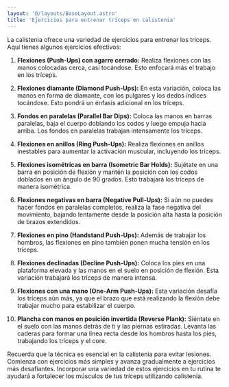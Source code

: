 ```yaml
---
layout: '@/layouts/BaseLayout.astro'
title: 'Ejercicios para entrenar tríceps en calistenia'
---
```


La calistenia ofrece una variedad de ejercicios para entrenar los tríceps. Aquí tienes algunos ejercicios efectivos:

1. **Flexiones (Push-Ups) con agarre cerrado:** Realiza flexiones con las manos colocadas cerca, casi tocándose. Esto enfocará más el trabajo en los tríceps.

2. **Flexiones diamante (Diamond Push-Ups):** En esta variación, coloca las manos en forma de diamante, con los pulgares y los dedos índices tocándose. Esto pondrá un énfasis adicional en los tríceps.

3. **Fondos en paralelas (Parallel Bar Dips):** Coloca las manos en barras paralelas, baja el cuerpo doblando los codos y luego empuja hacia arriba. Los fondos en paralelas trabajan intensamente los tríceps.

4. **Flexiones en anillos (Ring Push-Ups):** Realiza flexiones en anillos inestables para aumentar la activación muscular, incluyendo los tríceps.

5. **Flexiones isométricas en barra (Isometric Bar Holds):** Sujétate en una barra en posición de flexión y mantén la posición con los codos doblados en un ángulo de 90 grados. Esto trabajará los tríceps de manera isométrica.

6. **Flexiones negativas en barra (Negative Pull-Ups):** Si aún no puedes hacer fondos en paralelas completos, realiza la fase negativa del movimiento, bajando lentamente desde la posición alta hasta la posición de brazos extendidos.

7. **Flexiones en pino (Handstand Push-Ups):** Además de trabajar los hombros, las flexiones en pino también ponen mucha tensión en los tríceps.

8. **Flexiones declinadas (Decline Push-Ups):** Coloca los pies en una plataforma elevada y las manos en el suelo en posición de flexión. Esta variación trabajará los tríceps de manera intensa.

9. **Flexiones con una mano (One-Arm Push-Ups):** Esta variación desafía los tríceps aún más, ya que el brazo que está realizando la flexión debe trabajar mucho para estabilizar el cuerpo.

10. **Plancha con manos en posición invertida (Reverse Plank):** Siéntate en el suelo con las manos detrás de ti y las piernas estiradas. Levanta las caderas para formar una línea recta desde los hombros hasta los pies, trabajando los tríceps y el core.

Recuerda que la técnica es esencial en la calistenia para evitar lesiones. Comienza con ejercicios más simples y avanza gradualmente a ejercicios más desafiantes. Incorporar una variedad de estos ejercicios en tu rutina te ayudará a fortalecer los músculos de tus tríceps utilizando calistenia.
